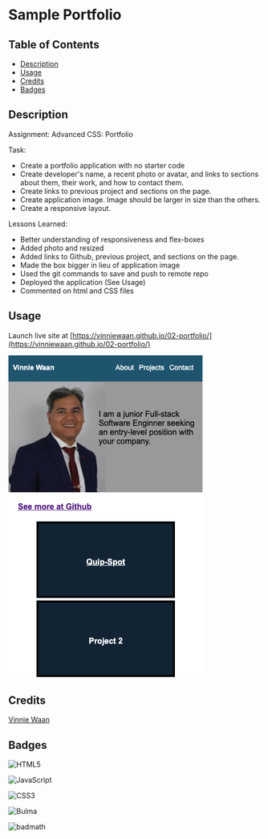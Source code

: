 # Sample Portfolio
 
## Table of Contents

- [Description](#description)
- [Usage](#usage)
- [Credits](#credits)
- [Badges](#badges)

## Description

Assignment: Advanced CSS: Portfolio 

Task:
- Create a portfolio application with no starter code
- Create developer's name, a recent photo or avatar, and links to sections about them, their work, and how to contact them.
- Create links to previous project and sections on the page.
- Create application image. Image should be larger in size than the others.
- Create a responsive layout.

Lessons Learned:
- Better understanding of responsiveness and flex-boxes
- Added photo and resized
- Added links to Github, previous project, and sections on the page.
- Made the box bigger in lieu of application image
- Used the git commands to save and push to remote repo
- Deployed the application (See Usage)
- Commented on html and CSS files

## Usage

Launch live site at [https://vinniewaan.github.io/02-portfolio/](https://vinniewaan.github.io/02-portfolio/) 

![Home Page Screenshot](assets/Protfolio_homepage.png)

## Credits

[Vinnie Waan](https://github.com/VinnieWaan/)

## Badges

![HTML5](https://img.shields.io/badge/html5-%23E34F26.svg?style=for-the-badge&logo=html5&logoColor=white)

![JavaScript](https://img.shields.io/badge/javascript-%23323330.svg?style=for-the-badge&logo=javascript&logoColor=%23F7DF1E)

![CSS3](https://img.shields.io/badge/css3-%231572B6.svg?style=for-the-badge&logo=css3&logoColor=white)

![Bulma](https://img.shields.io/badge/bulma-00D0B1?style=for-the-badge&logo=bulma&logoColor=white)

![badmath](https://img.shields.io/github/languages/top/lernantino/badmath)